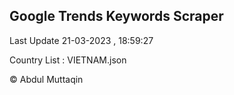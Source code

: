 

## Google Trends Keywords Scraper 
 
Last Update 21-03-2023 , 18:59:27

Country List :
VIETNAM.json



© Abdul Muttaqin 
